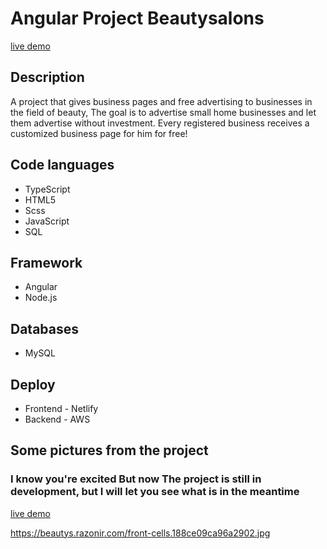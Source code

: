 
# Angular Project Beautysalons
<a href="https://beautys.razonir.com/?utm_source=github&utm_medium=github&utm_campaign=github&utm_id=github" target="_blank">live demo</a>


## Description
A project that gives business pages and free advertising to businesses in the field of beauty,
The goal is to advertise small home businesses and let them advertise without investment.
Every registered business receives a customized business page for him for free!

## Code languages
- TypeScript
- HTML5
- Scss
- JavaScript
- SQL

## Framework
- Angular
- Node.js

## Databases
- MySQL

## Deploy 
- Frontend - Netlify
- Backend - AWS


## Some pictures from the project
### I know you're excited But now The project is still in development, but I will let you see what is in the meantime
<a href="https://beautys.netlify.app/?utm_source=github&utm_medium=github&utm_campaign=github&utm_id=github" target="_blank">live demo</a>

https://beautys.razonir.com/front-cells.188ce09ca96a2902.jpg

